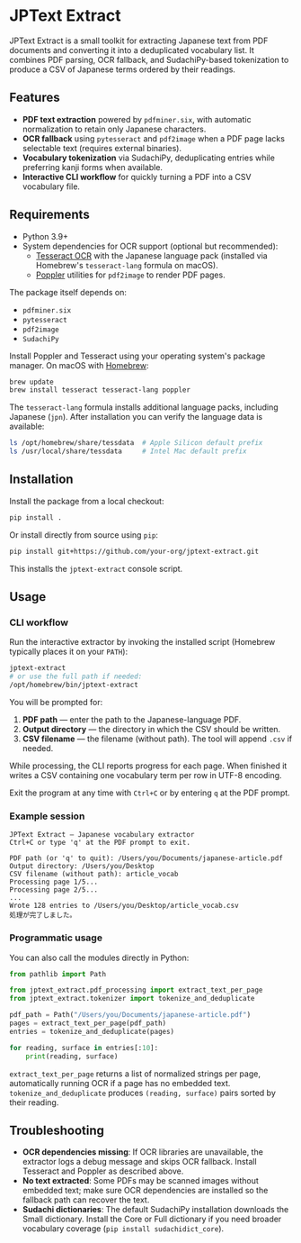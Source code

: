 # JPText Extract

JPText Extract is a small toolkit for extracting Japanese text from PDF documents and converting it into a deduplicated vocabulary list. It combines PDF parsing, OCR fallback, and SudachiPy-based tokenization to produce a CSV of Japanese terms ordered by their readings.

## Features

- **PDF text extraction** powered by `pdfminer.six`, with automatic normalization to retain only Japanese characters.
- **OCR fallback** using `pytesseract` and `pdf2image` when a PDF page lacks selectable text (requires external binaries).
- **Vocabulary tokenization** via SudachiPy, deduplicating entries while preferring kanji forms when available.
- **Interactive CLI workflow** for quickly turning a PDF into a CSV vocabulary file.

## Requirements

- Python 3.9+
- System dependencies for OCR support (optional but recommended):
  - [Tesseract OCR](https://github.com/tesseract-ocr/tesseract) with the Japanese language pack (installed via Homebrew's `tesseract-lang` formula on macOS).
  - [Poppler](https://poppler.freedesktop.org/) utilities for `pdf2image` to render PDF pages.

The package itself depends on:

- `pdfminer.six`
- `pytesseract`
- `pdf2image`
- `SudachiPy`

Install Poppler and Tesseract using your operating system's package manager. On macOS with [Homebrew](https://brew.sh/):

```bash
brew update
brew install tesseract tesseract-lang poppler
```

The `tesseract-lang` formula installs additional language packs, including Japanese (`jpn`). After installation you can verify the
language data is available:

```bash
ls /opt/homebrew/share/tessdata  # Apple Silicon default prefix
ls /usr/local/share/tessdata     # Intel Mac default prefix
```

## Installation

Install the package from a local checkout:

```bash
pip install .
```

Or install directly from source using `pip`:

```bash
pip install git+https://github.com/your-org/jptext-extract.git
```

This installs the `jptext-extract` console script.

## Usage

### CLI workflow

Run the interactive extractor by invoking the installed script (Homebrew typically places it on your `PATH`):

```bash
jptext-extract
# or use the full path if needed:
/opt/homebrew/bin/jptext-extract
```

You will be prompted for:

1. **PDF path** — enter the path to the Japanese-language PDF.
2. **Output directory** — the directory in which the CSV should be written.
3. **CSV filename** — the filename (without path). The tool will append `.csv` if needed.

While processing, the CLI reports progress for each page. When finished it writes a CSV containing one vocabulary term per row in UTF-8 encoding.

Exit the program at any time with `Ctrl+C` or by entering `q` at the PDF prompt.

### Example session

```
JPText Extract — Japanese vocabulary extractor
Ctrl+C or type 'q' at the PDF prompt to exit.

PDF path (or 'q' to quit): /Users/you/Documents/japanese-article.pdf
Output directory: /Users/you/Desktop
CSV filename (without path): article_vocab
Processing page 1/5...
Processing page 2/5...
...
Wrote 128 entries to /Users/you/Desktop/article_vocab.csv
処理が完了しました。
```

### Programmatic usage

You can also call the modules directly in Python:

```python
from pathlib import Path

from jptext_extract.pdf_processing import extract_text_per_page
from jptext_extract.tokenizer import tokenize_and_deduplicate

pdf_path = Path("/Users/you/Documents/japanese-article.pdf")
pages = extract_text_per_page(pdf_path)
entries = tokenize_and_deduplicate(pages)

for reading, surface in entries[:10]:
    print(reading, surface)
```

`extract_text_per_page` returns a list of normalized strings per page, automatically running OCR if a page has no embedded text. `tokenize_and_deduplicate` produces `(reading, surface)` pairs sorted by their reading.

## Troubleshooting

- **OCR dependencies missing**: If OCR libraries are unavailable, the extractor logs a debug message and skips OCR fallback. Install Tesseract and Poppler as described above.
- **No text extracted**: Some PDFs may be scanned images without embedded text; make sure OCR dependencies are installed so the fallback path can recover the text.
- **Sudachi dictionaries**: The default SudachiPy installation downloads the Small dictionary. Install the Core or Full dictionary if you need broader vocabulary coverage (`pip install sudachidict_core`).
